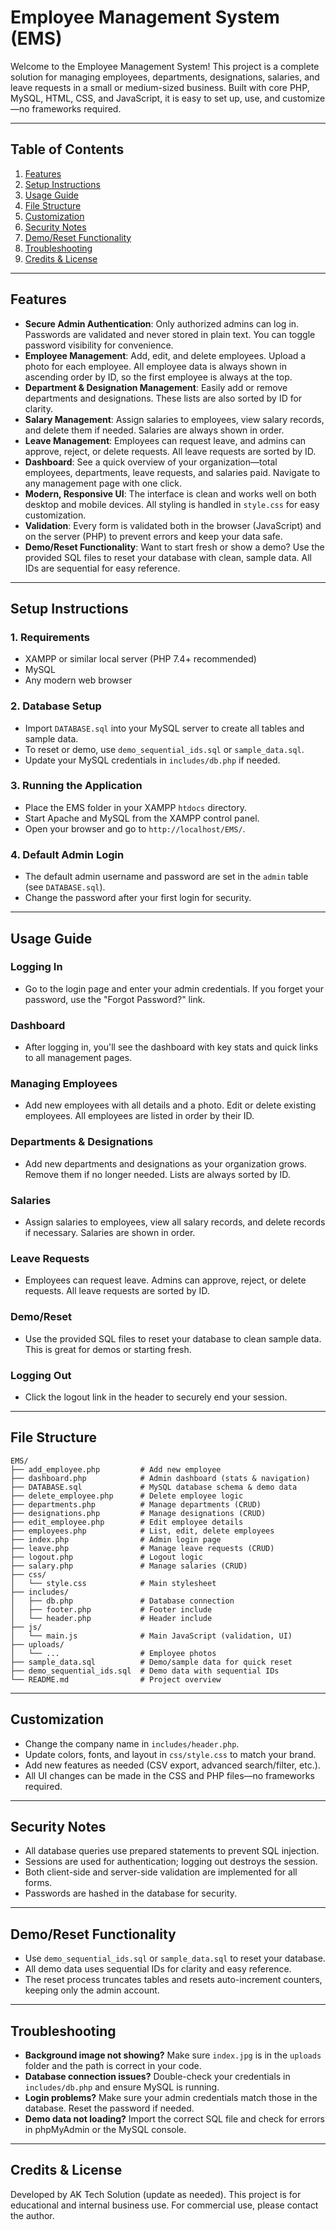 # Employee Management System (EMS)

Welcome to the Employee Management System! This project is a complete solution for managing employees, departments, designations, salaries, and leave requests in a small or medium-sized business. Built with core PHP, MySQL, HTML, CSS, and JavaScript, it is easy to set up, use, and customize—no frameworks required.

---

## Table of Contents
1. [Features](#features)
2. [Setup Instructions](#setup-instructions)
3. [Usage Guide](#usage-guide)
4. [File Structure](#file-structure)
5. [Customization](#customization)
6. [Security Notes](#security-notes)
7. [Demo/Reset Functionality](#demoreset-functionality)
8. [Troubleshooting](#troubleshooting)
9. [Credits & License](#credits--license)

---

## Features
- **Secure Admin Authentication**: Only authorized admins can log in. Passwords are validated and never stored in plain text. You can toggle password visibility for convenience.
- **Employee Management**: Add, edit, and delete employees. Upload a photo for each employee. All employee data is always shown in ascending order by ID, so the first employee is always at the top.
- **Department & Designation Management**: Easily add or remove departments and designations. These lists are also sorted by ID for clarity.
- **Salary Management**: Assign salaries to employees, view salary records, and delete them if needed. Salaries are always shown in order.
- **Leave Management**: Employees can request leave, and admins can approve, reject, or delete requests. All leave requests are sorted by ID.
- **Dashboard**: See a quick overview of your organization—total employees, departments, leave requests, and salaries paid. Navigate to any management page with one click.
- **Modern, Responsive UI**: The interface is clean and works well on both desktop and mobile devices. All styling is handled in `style.css` for easy customization.
- **Validation**: Every form is validated both in the browser (JavaScript) and on the server (PHP) to prevent errors and keep your data safe.
- **Demo/Reset Functionality**: Want to start fresh or show a demo? Use the provided SQL files to reset your database with clean, sample data. All IDs are sequential for easy reference.

---

## Setup Instructions
### 1. Requirements
- XAMPP or similar local server (PHP 7.4+ recommended)
- MySQL
- Any modern web browser

### 2. Database Setup
- Import `DATABASE.sql` into your MySQL server to create all tables and sample data.
- To reset or demo, use `demo_sequential_ids.sql` or `sample_data.sql`.
- Update your MySQL credentials in `includes/db.php` if needed.

### 3. Running the Application
- Place the EMS folder in your XAMPP `htdocs` directory.
- Start Apache and MySQL from the XAMPP control panel.
- Open your browser and go to `http://localhost/EMS/`.

### 4. Default Admin Login
- The default admin username and password are set in the `admin` table (see `DATABASE.sql`).
- Change the password after your first login for security.

---

## Usage Guide
### Logging In
- Go to the login page and enter your admin credentials. If you forget your password, use the "Forgot Password?" link.

### Dashboard
- After logging in, you'll see the dashboard with key stats and quick links to all management pages.

### Managing Employees
- Add new employees with all details and a photo. Edit or delete existing employees. All employees are listed in order by their ID.

### Departments & Designations
- Add new departments and designations as your organization grows. Remove them if no longer needed. Lists are always sorted by ID.

### Salaries
- Assign salaries to employees, view all salary records, and delete records if necessary. Salaries are shown in order.

### Leave Requests
- Employees can request leave. Admins can approve, reject, or delete requests. All leave requests are sorted by ID.

### Demo/Reset
- Use the provided SQL files to reset your database to clean sample data. This is great for demos or starting fresh.

### Logging Out
- Click the logout link in the header to securely end your session.

---

## File Structure
```
EMS/
├── add_employee.php         # Add new employee
├── dashboard.php            # Admin dashboard (stats & navigation)
├── DATABASE.sql             # MySQL database schema & demo data
├── delete_employee.php      # Delete employee logic
├── departments.php          # Manage departments (CRUD)
├── designations.php         # Manage designations (CRUD)
├── edit_employee.php        # Edit employee details
├── employees.php            # List, edit, delete employees
├── index.php                # Admin login page
├── leave.php                # Manage leave requests (CRUD)
├── logout.php               # Logout logic
├── salary.php               # Manage salaries (CRUD)
├── css/
│   └── style.css            # Main stylesheet
├── includes/
│   ├── db.php               # Database connection
│   ├── footer.php           # Footer include
│   └── header.php           # Header include
├── js/
│   └── main.js              # Main JavaScript (validation, UI)
├── uploads/
│   └── ...                  # Employee photos
├── sample_data.sql          # Demo/sample data for quick reset
├── demo_sequential_ids.sql  # Demo data with sequential IDs
└── README.md                # Project overview
```

---

## Customization
- Change the company name in `includes/header.php`.
- Update colors, fonts, and layout in `css/style.css` to match your brand.
- Add new features as needed (CSV export, advanced search/filter, etc.).
- All UI changes can be made in the CSS and PHP files—no frameworks required.

---

## Security Notes
- All database queries use prepared statements to prevent SQL injection.
- Sessions are used for authentication; logging out destroys the session.
- Both client-side and server-side validation are implemented for all forms.
- Passwords are hashed in the database for security.

---

## Demo/Reset Functionality
- Use `demo_sequential_ids.sql` or `sample_data.sql` to reset your database.
- All demo data uses sequential IDs for clarity and easy reference.
- The reset process truncates tables and resets auto-increment counters, keeping only the admin account.

---

## Troubleshooting
- **Background image not showing?** Make sure `index.jpg` is in the `uploads` folder and the path is correct in your code.
- **Database connection issues?** Double-check your credentials in `includes/db.php` and ensure MySQL is running.
- **Login problems?** Make sure your admin credentials match those in the database. Reset the password if needed.
- **Demo data not loading?** Import the correct SQL file and check for errors in phpMyAdmin or the MySQL console.

---

## Credits & License
Developed by AK Tech Solution (update as needed).
This project is for educational and internal business use. For commercial use, please contact the author.
